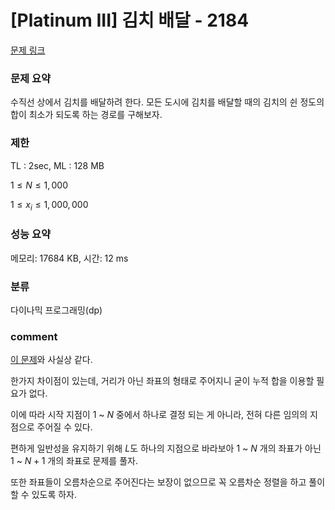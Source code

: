 # [Platinum III] 김치 배달 - 2184

[문제 링크](https://www.acmicpc.net/problem/2184)

### 문제 요약

<p> 수직선 상에서 김치를 배달하려 한다. 모든 도시에 김치를 배달할 때의 김치의 쉰 정도의 합이 최소가 되도록 하는 경로를 구해보자. </p>

### 제한

TL : 2sec, ML : 128 MB

$1 ≤ N ≤ 1,000$

$1 ≤ x_i ≤ 1,000,000$

### 성능 요약

메모리: 17684 KB, 시간: 12 ms

### 분류

다이나믹 프로그래밍(dp)

### comment

[이 문제](https://github.com/pill27211/Baekjoon/tree/main/Platinum/DP/4243_%EB%B3%B4%EC%95%88%20%EC%97%85%EC%B2%B4)와 사실상 같다.

한가지 차이점이 있는데, 거리가 아닌 좌표의 형태로 주어지니 굳이 누적 합을 이용할 필요가 없다.

이에 따라 시작 지점이 $1$ ~ $N$ 중에서 하나로 결정 되는 게 아니라, 전혀 다른 임의의 지점으로 주어질 수 있다.

편하게 일반성을 유지하기 위해 $L$도 하나의 지점으로 바라보아 $1$ ~ $N$ 개의 좌표가 아닌 $1$ ~ $N + 1$ 개의 좌표로 문제를 풀자.

또한 좌표들이 오름차순으로 주어진다는 보장이 없으므로 꼭 오름차순 정렬을 하고 풀이할 수 있도록 하자.
